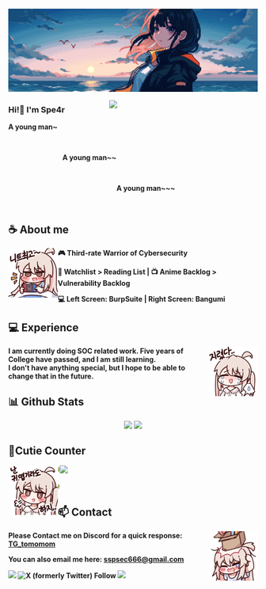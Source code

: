 <div align="center">
<!-- ![](https://typograssy.deno.dev/api?text=お兄ちゃんはおしまい!&l0=none&bg=none&frame=none&speed=100&comment=) -->
<!-- ![](https://typograssy.deno.dev/api?text=お兄ちゃんはおしまい!&l0=none&l1=00cce6&l2=80f1ff&l3=009eb3&l4=caf9ff&bg=none&frame=none&speed=100&comment=) -->

</div>

![Preview](./images/wallhaven-yxzkvk.png)

<img align="right" width="300" src="https://media.giphy.com/media/Vuw9m5wXviFIQ/source.gif"></a>


### Hi!👋 I'm Spe4r

<p><b>A&nbspyoung&nbspman~<b></p>&nbsp
<p><b>&nbsp&nbsp&nbsp&nbsp&nbsp&nbsp&nbsp&nbsp&nbsp&nbsp&nbsp&nbsp&nbsp&nbsp&nbsp&nbsp&nbsp&nbsp&nbsp&nbsp&nbsp&nbsp&nbsp&nbsp&nbsp&nbsp&nbsp&nbsp&nbsp&nbsp&nbsp&nbsp&nbspA&nbspyoung&nbspman~~<b></p>&nbsp
<p><b>&nbsp&nbsp&nbsp&nbsp&nbsp&nbsp&nbsp&nbsp&nbsp&nbsp&nbsp&nbsp&nbsp&nbsp&nbsp&nbsp&nbsp&nbsp&nbsp&nbsp&nbsp&nbsp&nbsp&nbsp&nbsp&nbsp&nbsp&nbsp&nbsp&nbsp&nbsp&nbsp&nbsp&nbsp&nbsp&nbsp&nbsp&nbsp&nbsp&nbsp&nbsp&nbsp&nbsp&nbsp&nbsp&nbsp&nbsp&nbsp&nbsp&nbsp&nbsp&nbsp&nbsp&nbsp&nbsp&nbsp&nbsp&nbsp&nbsp&nbsp&nbsp&nbsp&nbsp&nbsp&nbsp&nbspA&nbspyoung&nbspman~~~<b></p>&nbsp

## **☕ About me**
<a href="https://github.com/sspsec"><img align="left" width="100" src="./images/mahiro_switch.png"></a>
<p>🎮 Third-rate Warrior of Cybersecurity</p>
<p>📜 Watchlist > Reading List | 📺 Anime Backlog > Vulnerability Backlog</p>
<p>💻 Left Screen: BurpSuite | Right Screen: Bangumi</p>


## **💻 Experience**
<a href="https://github.com/sspsec"><img align="right" width="100" src="./images/mahiro_cry.png"></a>
I am currently doing SOC related work. Five years of College have passed, and I am still learning. <br>I don't have anything special, but I hope to be able to change that in the future.


## **📊 Github Stats**
<!-- <div><a href="https://github.com/sspsec"><img width="100" src="https://cdn.discordapp.com/attachments/1077108830862839848/1107004077621125240/105017051_p13.png"></a><div> -->
<p align="center"><img width="50%" src="https://github-readme-stats.vercel.app/api?username=sspsec&show_icons=true&count_private=true&theme=react&hide_border=true&bg_color=0D1117"/> <img width="38%" src="https://github-readme-stats.vercel.app/api/top-langs/?username=sspsec&show_icons=true&count_private=true&theme=react&hide_border=true&bg_color=0D1117&layout=compact"/>
</p>

<!-- ## **🎧 Spotify**
<p align="center">
<a href="https://spotify-github-profile.vercel.app/api/view?uid=z8vtap612j1ajql4wsyhl074i&redirect=true"><img src="https://spotify-github-profile.vercel.app/api/view?uid=z8vtap612j1ajql4wsyhl074i&cover_image=true&theme=default&show_offline=true&background_color=0d11170&interchange=false&bar_color_cover=true"></a><a href="https://open.spotify.com/user/z8vtap612j1ajql4wsyhl074i?si=6962aa5c8435476f"><img width="525" src="https://spotify-recently-played-readme.vercel.app/api?user=z8vtap612j1ajql4wsyhl074i"></a>
</p> -->

## **🧋Cutie Counter**
<!-- <p align="center">
    <img src="https://moe-counter.glitch.me/get/@sspsec?theme=moebooru-h"> <br/>
</p> -->
<img align="right" width=400 src="https://count.getloli.com/@sspsec?name=sspsec&theme=rule34&padding=10&offset=0&scale=1&pixelated=1&darkmode=0"></a>
<a href="https://github.com/sspsec"><img align="left" width="100" src="./images/mahiro.png"></a>

```yaml
People who visit my profile :3.

Hehe~ another cutie has been caught.
```
<!-- <br><br><br><br> -->
## **📫 Contact**
<a href="https://github.com/sspsec"><img align="right" width="100" src="./images/mahiro_box.png" /></a>
**Please Contact me on Discord for a quick response:** [TG_tomomom](https://t.me/TG_tomomom)

**You can also email me here:** sspsec666@gmail.com

[![](https://img.shields.io/github/followers/sspsec?label=Followers&style=social)](https://github.com/sspsec)
![X (formerly Twitter) Follow](https://img.shields.io/twitter/follow/sspsec6666)
[![](https://img.shields.io/badge/Mail-D14836?logo=gmail&logoColor=white)](mailto:sspsec666@gmail.com)
<!-- [![](https://img.shields.io/badge/Telegram-2ca5e0?logo=telegram&logoColor=white)](https://t.me/TG_tomomom) -->
<!-- [![sspsec](https://mizu.is-a.dev/public/miyagawamizu.png)](https://mizu.is-a.dev/) -->
